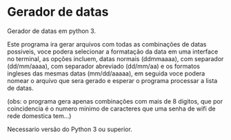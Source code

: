 # Gerador de datas

Gerador de datas em python 3.

Este programa ira gerar arquivos com todas as combinações de datas possiveis, voce podera selecionar a formatação da data em uma interface no terminal, as opções incluem, datas normais (ddmmaaaa), com separador (dd/mm/aaaa), com separador abreviado (dd/mm/aa) e os formatos ingleses das mesmas datas (mm/dd/aaaaa), em seguida voce podera nomear o arquivo que sera gerado e esperar o programa processar a lista de datas.

(obs: o programa gera apenas combinações com mais de 8 digitos, que por coincidencia é o numero minimo de caracteres que uma senha de wifi de rede domestica tem...) 

Necessario versão do Python 3 ou superior.
